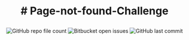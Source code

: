 

<h1 align="center"> # Page-not-found-Challenge

<a href="https://licashsg.github.io/Page-not-found-Challenge/"></a> </h1>

<p align="center" > <strong></strong></p>

<div align="center">

<img alt="GitHub repo file count" src="https://img.shields.io/github/directory-file-count/LicasHSG/ProgEnviAr?color=a">
<img alt="Bitbucket open issues" src="https://img.shields.io/bitbucket/issues/LicasHSG/ProgEnviAr?style=plastic">
<img alt="GitHub last commit" src="https://img.shields.io/github/last-commit/LicasHSG/ProgEnviAr?style=plastic">
  
</div>

